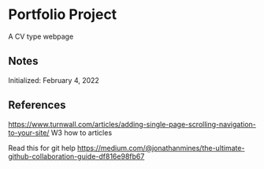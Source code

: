 # Portfolio Project

A CV type webpage 

## Notes ##
Initialized: February 4, 2022

## References ##
https://www.turnwall.com/articles/adding-single-page-scrolling-navigation-to-your-site/
W3 how to articles

Read this for git help
https://medium.com/@jonathanmines/the-ultimate-github-collaboration-guide-df816e98fb67
